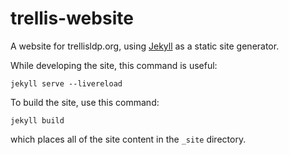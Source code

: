 # trellis-website

A website for trellisldp.org, using [Jekyll](https://jekyllrb.com/docs/home/) as a static site generator.

While developing the site, this command is useful:

    jekyll serve --livereload

To build the site, use this command:

    jekyll build

which places all of the site content in the `_site` directory.

